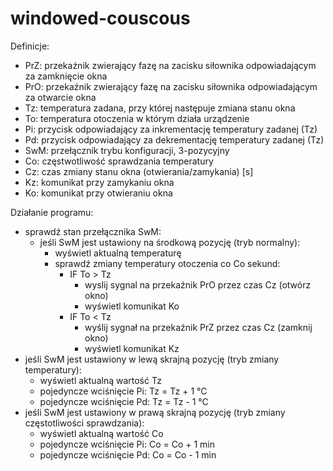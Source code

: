 # windowed-couscous

Definicje:
- PrZ: przekaźnik zwierający fazę na zacisku siłownika odpowiadającym za zamknięcie okna
- PrO: przekaźnik zwierający fazę na zacisku siłownika odpowiadającym za otwarcie okna
- Tz: temperatura zadana, przy której następuje zmiana stanu okna
- To: temperatura otoczenia w którym działa urządzenie
- Pi: przycisk odpowiadający za inkrementację temperatury zadanej (Tz)
- Pd: przycisk odpowiadający za dekrementację temperatury zadanej (Tz)
- SwM: przełącznik trybu konfiguracji, 3-pozycyjny
- Co: częstwotliwość sprawdzania temperatury
- Cz: czas zmiany stanu okna (otwierania/zamykania) [s]
- Kz: komunikat przy zamykaniu okna
- Ko: komunikat przy otwieraniu okna
 
Działanie programu:
- sprawdź stan przełącznika SwM:
    - jeśli SwM jest ustawiony na środkową pozycję (tryb normalny):
        - wyświetl aktualną temperaturę
        - sprawdź zmiany temperatury otoczenia co Co sekund:
            - IF To > Tz
                - wyslij sygnal na przekaźnik PrO przez czas Cz (otwórz okno)
                - wyświetl komunikat Ko
            - IF To < Tz
                - wyślij sygnał na przekaźnik PrZ przez czas Cz (zamknij okno)
                - wyświetl komunikat Kz
- jeśli SwM jest ustawiony w lewą skrajną pozycję (tryb zmiany temperatury):
    - wyświetl aktualną wartość Tz
    - pojedyncze wciśnięcie Pi: Tz = Tz + 1 °C
    - pojedyncze wciśnięcie Pd: Tz = Tz - 1 °C
- jeśli SwM jest ustawiony w prawą skrajną pozycję (tryb zmiany częstotliwości sprawdzania):
    - wyświetl aktualną wartość Co
    - pojedyncze wciśnięcie Pi: Co = Co + 1 min
    - pojedyncze wciśnięcie Pd: Co = Co - 1 min
